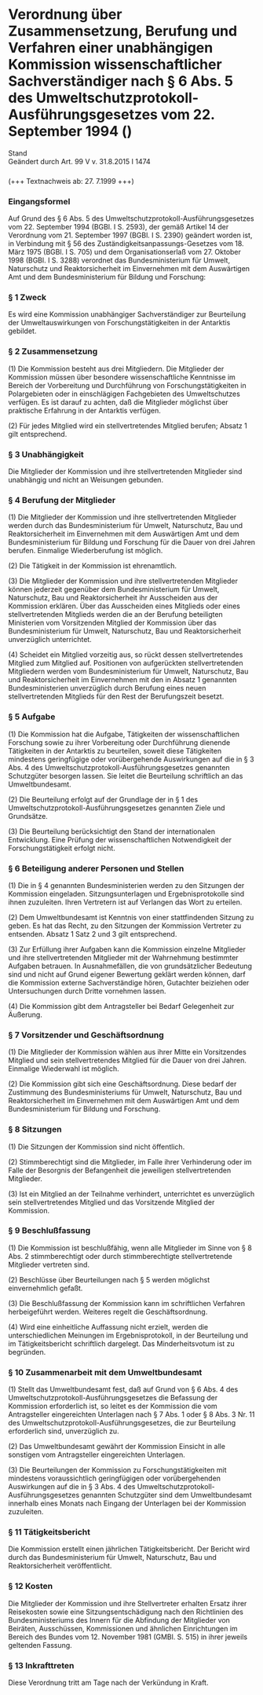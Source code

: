 Verordnung über Zusammensetzung, Berufung und Verfahren einer unabhängigen Kommission wissenschaftlicher Sachverständiger nach § 6 Abs. 5 des Umweltschutzprotokoll-Ausführungsgesetzes vom 22. September 1994 ()
=================================================================================================================================================================================================================

Stand  
Geändert durch Art. 99 V v. 31.8.2015 I 1474

### 

(+++ Textnachweis ab: 27. 7.1999 +++)

### Eingangsformel

Auf Grund des § 6 Abs. 5 des Umweltschutzprotokoll-Ausführungsgesetzes vom 22. September 1994 (BGBl. I S. 2593), der gemäß Artikel 14 der Verordnung vom 21. September 1997 (BGBl. I S. 2390) geändert worden ist, in Verbindung mit § 56 des Zuständigkeitsanpassungs-Gesetzes vom 18. März 1975 (BGBl. I S. 705) und dem Organisationserlaß vom 27. Oktober 1998 (BGBl. I S. 3288) verordnet das Bundesministerium für Umwelt, Naturschutz und Reaktorsicherheit im Einvernehmen mit dem Auswärtigen Amt und dem Bundesministerium für Bildung und Forschung:

### § 1 Zweck

Es wird eine Kommission unabhängiger Sachverständiger zur Beurteilung der Umweltauswirkungen von Forschungstätigkeiten in der Antarktis gebildet.

### § 2 Zusammensetzung

(1) Die Kommission besteht aus drei Mitgliedern. Die Mitglieder der Kommission müssen über besondere wissenschaftliche Kenntnisse im Bereich der Vorbereitung und Durchführung von Forschungstätigkeiten in Polargebieten oder in einschlägigen Fachgebieten des Umweltschutzes verfügen. Es ist darauf zu achten, daß die Mitglieder möglichst über praktische Erfahrung in der Antarktis verfügen.

(2) Für jedes Mitglied wird ein stellvertretendes Mitglied berufen; Absatz 1 gilt entsprechend.

### § 3 Unabhängigkeit

Die Mitglieder der Kommission und ihre stellvertretenden Mitglieder sind unabhängig und nicht an Weisungen gebunden.

### § 4 Berufung der Mitglieder

(1) Die Mitglieder der Kommission und ihre stellvertretenden Mitglieder werden durch das Bundesministerium für Umwelt, Naturschutz, Bau und Reaktorsicherheit im Einvernehmen mit dem Auswärtigen Amt und dem Bundesministerium für Bildung und Forschung für die Dauer von drei Jahren berufen. Einmalige Wiederberufung ist möglich.

(2) Die Tätigkeit in der Kommission ist ehrenamtlich.

(3) Die Mitglieder der Kommission und ihre stellvertretenden Mitglieder können jederzeit gegenüber dem Bundesministerium für Umwelt, Naturschutz, Bau und Reaktorsicherheit ihr Ausscheiden aus der Kommission erklären. Über das Ausscheiden eines Mitglieds oder eines stellvertretenden Mitglieds werden die an der Berufung beteiligten Ministerien vom Vorsitzenden Mitglied der Kommission über das Bundesministerium für Umwelt, Naturschutz, Bau und Reaktorsicherheit unverzüglich unterrichtet.

(4) Scheidet ein Mitglied vorzeitig aus, so rückt dessen stellvertretendes Mitglied zum Mitglied auf. Positionen von aufgerückten stellvertretenden Mitgliedern werden vom Bundesministerium für Umwelt, Naturschutz, Bau und Reaktorsicherheit im Einvernehmen mit den in Absatz 1 genannten Bundesministerien unverzüglich durch Berufung eines neuen stellvertretenden Mitglieds für den Rest der Berufungszeit besetzt.

### § 5 Aufgabe

(1) Die Kommission hat die Aufgabe, Tätigkeiten der wissenschaftlichen Forschung sowie zu ihrer Vorbereitung oder Durchführung dienende Tätigkeiten in der Antarktis zu beurteilen, soweit diese Tätigkeiten mindestens geringfügige oder vorübergehende Auswirkungen auf die in § 3 Abs. 4 des Umweltschutzprotokoll-Ausführungsgesetzes genannten Schutzgüter besorgen lassen. Sie leitet die Beurteilung schriftlich an das Umweltbundesamt.

(2) Die Beurteilung erfolgt auf der Grundlage der in § 1 des Umweltschutzprotokoll-Ausführungsgesetzes genannten Ziele und Grundsätze.

(3) Die Beurteilung berücksichtigt den Stand der internationalen Entwicklung. Eine Prüfung der wissenschaftlichen Notwendigkeit der Forschungstätigkeit erfolgt nicht.

### § 6 Beteiligung anderer Personen und Stellen

(1) Die in § 4 genannten Bundesministerien werden zu den Sitzungen der Kommission eingeladen. Sitzungsunterlagen und Ergebnisprotokolle sind ihnen zuzuleiten. Ihren Vertretern ist auf Verlangen das Wort zu erteilen.

(2) Dem Umweltbundesamt ist Kenntnis von einer stattfindenden Sitzung zu geben. Es hat das Recht, zu den Sitzungen der Kommission Vertreter zu entsenden. Absatz 1 Satz 2 und 3 gilt entsprechend.

(3) Zur Erfüllung ihrer Aufgaben kann die Kommission einzelne Mitglieder und ihre stellvertretenden Mitglieder mit der Wahrnehmung bestimmter Aufgaben betrauen. In Ausnahmefällen, die von grundsätzlicher Bedeutung sind und nicht auf Grund eigener Bewertung geklärt werden können, darf die Kommission externe Sachverständige hören, Gutachter beiziehen oder Untersuchungen durch Dritte vornehmen lassen.

(4) Die Kommission gibt dem Antragsteller bei Bedarf Gelegenheit zur Äußerung.

### § 7 Vorsitzender und Geschäftsordnung

(1) Die Mitglieder der Kommission wählen aus ihrer Mitte ein Vorsitzendes Mitglied und sein stellvertretendes Mitglied für die Dauer von drei Jahren. Einmalige Wiederwahl ist möglich.

(2) Die Kommission gibt sich eine Geschäftsordnung. Diese bedarf der Zustimmung des Bundesministeriums für Umwelt, Naturschutz, Bau und Reaktorsicherheit im Einvernehmen mit dem Auswärtigen Amt und dem Bundesministerium für Bildung und Forschung.

### § 8 Sitzungen

(1) Die Sitzungen der Kommission sind nicht öffentlich.

(2) Stimmberechtigt sind die Mitglieder, im Falle ihrer Verhinderung oder im Falle der Besorgnis der Befangenheit die jeweiligen stellvertretenden Mitglieder.

(3) Ist ein Mitglied an der Teilnahme verhindert, unterrichtet es unverzüglich sein stellvertretendes Mitglied und das Vorsitzende Mitglied der Kommission.

### § 9 Beschlußfassung

(1) Die Kommission ist beschlußfähig, wenn alle Mitglieder im Sinne von § 8 Abs. 2 stimmberechtigt oder durch stimmberechtigte stellvertretende Mitglieder vertreten sind.

(2) Beschlüsse über Beurteilungen nach § 5 werden möglichst einvernehmlich gefaßt.

(3) Die Beschlußfassung der Kommission kann im schriftlichen Verfahren herbeigeführt werden. Weiteres regelt die Geschäftsordnung.

(4) Wird eine einheitliche Auffassung nicht erzielt, werden die unterschiedlichen Meinungen im Ergebnisprotokoll, in der Beurteilung und im Tätigkeitsbericht schriftlich dargelegt. Das Minderheitsvotum ist zu begründen.

### § 10 Zusammenarbeit mit dem Umweltbundesamt

(1) Stellt das Umweltbundesamt fest, daß auf Grund von § 6 Abs. 4 des Umweltschutzprotokoll-Ausführungsgesetzes die Befassung der Kommission erforderlich ist, so leitet es der Kommission die vom Antragsteller eingereichten Unterlagen nach § 7 Abs. 1 oder § 8 Abs. 3 Nr. 11 des Umweltschutzprotokoll-Ausführungsgesetzes, die zur Beurteilung erforderlich sind, unverzüglich zu.

(2) Das Umweltbundesamt gewährt der Kommission Einsicht in alle sonstigen vom Antragsteller eingereichten Unterlagen.

(3) Die Beurteilungen der Kommission zu Forschungstätigkeiten mit mindestens voraussichtlich geringfügigen oder vorübergehenden Auswirkungen auf die in § 3 Abs. 4 des Umweltschutzprotokoll-Ausführungsgesetzes genannten Schutzgüter sind dem Umweltbundesamt innerhalb eines Monats nach Eingang der Unterlagen bei der Kommission zuzuleiten.

### § 11 Tätigkeitsbericht

Die Kommission erstellt einen jährlichen Tätigkeitsbericht. Der Bericht wird durch das Bundesministerium für Umwelt, Naturschutz, Bau und Reaktorsicherheit veröffentlicht.

### § 12 Kosten

Die Mitglieder der Kommission und ihre Stellvertreter erhalten Ersatz ihrer Reisekosten sowie eine Sitzungsentschädigung nach den Richtlinien des Bundesministeriums des Innern für die Abfindung der Mitglieder von Beiräten, Ausschüssen, Kommissionen und ähnlichen Einrichtungen im Bereich des Bundes vom 12. November 1981 (GMBl. S. 515) in ihrer jeweils geltenden Fassung.

### § 13 Inkrafttreten

Diese Verordnung tritt am Tage nach der Verkündung in Kraft.
